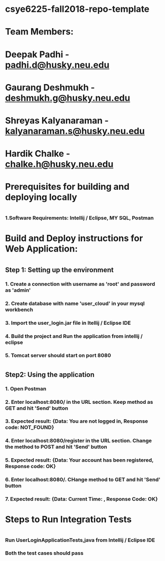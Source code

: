 # csye6225-fall2018-repo-template
# Team Members: 
# Deepak Padhi - padhi.d@husky.neu.edu
# Gaurang Deshmukh - deshmukh.g@husky.neu.edu
# Shreyas Kalyanaraman - kalyanaraman.s@husky.neu.edu
# Hardik Chalke - chalke.h@husky.neu.edu
#
#
# Prerequisites for building and deploying locally
#
### 1.Software Requirements: Intellij / Eclipse, MY SQL, Postman
#
#
# Build and Deploy instructions for Web Application:
#
## Step 1: Setting up the environment
### 1. Create a connection with username as 'root' and password as 'admin' 
### 2. Create database with name 'user_cloud' in your mysql workbench 
### 3. Import the user_login.jar file in Itellij / Eclipse IDE
### 4. Build the project and Run the application from intellij / eclipse
### 5. Tomcat server should start on port 8080
#
## Step2: Using the application
### 1. Open Postman
### 2. Enter localhost:8080/ in the URL section. Keep method as GET and hit 'Send' button
### 3. Expected result: {Data: You are not logged in, Response code: NOT_FOUND}
### 4. Enter localhost:8080/register in the URL section. Change the method to POST and hit 'Send' button
### 5. Expected result: {Data: Your account has been registered, Response code: OK}
### 6. Enter localhost:8080/. CHange method to GET and hit 'Send' button
### 7. Expected result: {Data: Current Time: <current time will be displayed>, Response Code: OK}
#
#  
# Steps to Run Integration Tests
#
### Run UserLoginApplicationTests,java from Intellij / Eclipse IDE
### Both the test cases should pass